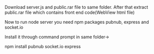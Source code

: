 Download server.js and public.rar file to same folder. After that extract public.rar file which contains front end code(WebView html file)

Now to run node server you need npm packages pubnub, express and socket.io

Install it through command prompt in same folder->

npm install pubnub socket.io express

